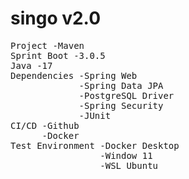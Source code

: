 # singo v2.0
<pre>
Project -Maven
Sprint Boot -3.0.5
Java -17
Dependencies -Spring Web
             -Spring Data JPA
             -PostgreSQL Driver
             -Spring Security
             -JUnit
CI/CD -Github
      -Docker
Test Environment -Docker Desktop
                 -Window 11
                 -WSL Ubuntu

</pre>
